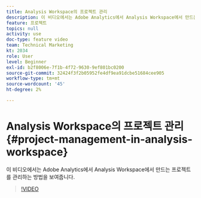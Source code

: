 ```yaml
---
title: Analysis Workspace의 프로젝트 관리
description: 이 비디오에서는 Adobe Analytics에서 Analysis Workspace에서 만드는 프로젝트를 관리하는 방법을 보여줍니다.
feature: 프로젝트
topics: null
activity: use
doc-type: feature video
team: Technical Marketing
kt: 2034
role: User
level: Beginner
exl-id: b2f8006e-7f1b-4f72-9630-9ef801bc0200
source-git-commit: 32424f3f2b05952fe4df9ea91dcbe51684cee905
workflow-type: tm+mt
source-wordcount: '45'
ht-degree: 2%

---
```


# Analysis Workspace의 프로젝트 관리 {#project-management-in-analysis-workspace}

이 비디오에서는 Adobe Analytics에서 Analysis Workspace에서 만드는 프로젝트를 관리하는 방법을 보여줍니다.

>[!VIDEO](https://video.tv.adobe.com/v/24035/?quality=12)
